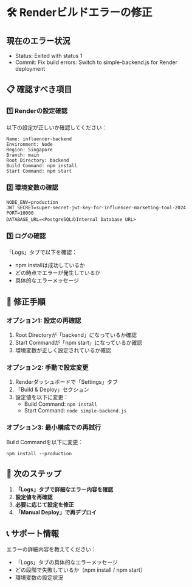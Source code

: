 # 🛠️ Renderビルドエラーの修正

## 現在のエラー状況
- Status: Exited with status 1
- Commit: Fix build errors: Switch to simple-backend.js for Render deployment

## 📋 確認すべき項目

### 1️⃣ Renderの設定確認
以下の設定が正しいか確認してください：

```
Name: influencer-backend
Environment: Node
Region: Singapore
Branch: main
Root Directory: backend
Build Command: npm install
Start Command: npm start
```

### 2️⃣ 環境変数の確認
```
NODE_ENV=production
JWT_SECRET=super-secret-jwt-key-for-influencer-marketing-tool-2024
PORT=10000
DATABASE_URL=<PostgreSQLのInternal Database URL>
```

### 3️⃣ ログの確認
「Logs」タブで以下を確認：
- npm installは成功しているか
- どの時点でエラーが発生しているか
- 具体的なエラーメッセージ

## 🔧 修正手順

### オプション1: 設定の再確認
1. Root Directoryが「backend」になっているか確認
2. Start Commandが「npm start」になっているか確認
3. 環境変数が正しく設定されているか確認

### オプション2: 手動で設定変更
1. Renderダッシュボードで「Settings」タブ
2. 「Build & Deploy」セクション
3. 設定値を以下に変更：
   - Build Command: `npm install`
   - Start Command: `node simple-backend.js`

### オプション3: 最小構成での再試行
Build Commandを以下に変更：
```
npm install --production
```

## 🎯 次のステップ

1. **「Logs」タブで詳細なエラー内容を確認**
2. **設定値を再確認**  
3. **必要に応じて設定を修正**
4. **「Manual Deploy」で再デプロイ**

## 📞 サポート情報

エラーの詳細内容を教えてください：
- 「Logs」タブの具体的なエラーメッセージ
- どの段階で失敗しているか（npm install / npm start）
- 環境変数の設定状況